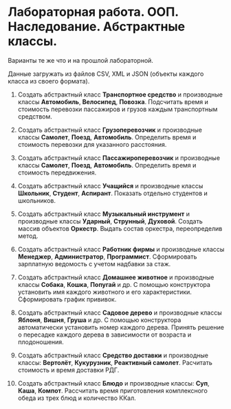 # Лабораторная работа. ООП. Наследование. Абстрактные классы.

Варианты те же что и на прошлой лабораторной.

Данные загружать из файлов CSV, XML и JSON (объекты каждого класса из своего формата).

1. Создать абстрактный класс **Транспортное средство** и производные классы **Автомобиль**, **Велосипед**, **Повозка**. Подсчитать время и стоимость перевозки пассажиров и грузов каждым транспортным средством.

2. Создать абстрактный класс **Грузоперевозчик** и производные классы **Самолет**, **Поезд**, **Автомобиль**. Определить время и стоимость перевозки для указанного расстояния.

3. Создать абстрактный класс **Пассажироперевозчик** и производные классы **Самолет**, **Поезд**, **Автомобиль**. Определить время и стоимость передвижения.

4. Создать абстрактный класс **Учащийся** и производные классы **Школьник**, **Студент**, **Аспирант**. Показать отдельно студентов и школьников.

5. Создать абстрактный класс **Музыкальный инструмент** и производные классы **Ударный**, **Струнный**, **Духовой**. Создать массив объектов **Оркестр**. Выдать состав оркестра, переопределив метод.

6. Создать абстрактный класс **Работник фирмы** и производные классы **Менеджер**, **Администратор**, **Программист**. Сформировать зарплатную ведомость с учетом надбавки за стаж.

7. Создать абстрактный класс **Домашнее животное** и производные классы **Собака**, **Кошка**, **Попугай** и др. С помощью конструктора установить имя каждого животного и его характеристики. Сформировать график прививок.

8. Создать абстрактный класс **Садовое дерево** и производные классы **Яблоня**, **Вишня**, **Груша** и др. С помощью конструктора автоматически установить номер каждого дерева. Принять решение о пересадке каждого дерева в зависимости от возраста и плодоношения.

9. Создать абстрактный класс **Средство доставки** и производные классы: **Вертолёт**, **Кукурузник**, **Реактивный самолет**. Расчитать стоимость и время доставки РДГ.

10. Создать абстрактный класс **Блюдо** и производные классы: **Суп**, **Каша**, **Компот**. Рассчитать время приготовления комплексного обеда из трех блюд и количество ККал.

<!-- 

Студент, преподаватель, персона, заведующий кафедрой
Служащий, персона, рабочий, инженер
Рабочий, кадры, инженер, администрация
Деталь, механизм, изделие, узел
Организация, страховая компания, нефтегазовая компания, завод
Журнал, книга, печатное издание, учебник
Тест, экзамен, выпускной экзамен, испытание
Место, область, город, мегаполис
Игрушка, продукт, товар, молочный продукт
Квитанция, накладная, документ, счет
Автомобиль, поезд, транспортное средство, экспресс
Двигатель, дизель, двигатели внутреннего сгорания и реактивный
Республика, монархия, королевство, государство
Млекопитающее, парнокопытное, птица, животное
Товар, велосипед, горный велосипед, самокат
Лев, дельфин, птица, синица, животное
Музыкант, персона, студент, гитарист
Печатное издание, газета, книга, периодика
Корабль, пароход, парусник, корвет
Стихотворение, стиль изложения, рифма, проза
Поселок, область, район, город
Грузовик, автомобиль, легковое авто, транспорт
Спорт, футбол, хобби, музыка
Молоток, инструмент, гитара, звук
Окружность, геометрическая фигура, линия, заливка

 -->